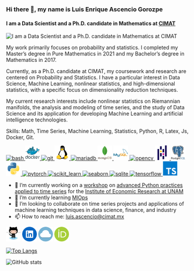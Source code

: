 ### Hi there 👋, my name is Luis Enrique Ascencio Gorozpe
#### I am a Data Scientist and a Ph.D. candidate in Mathematics at [CIMAT](https://www.cimat.mx) 
![I am a Data Scientist and a Ph.D. candidate in Mathematics at [CIMAT](https://www.cimat.mx) ](https://luisgorozpe.github.io/py-ts-course/images/banner4.png)

My work primarily focuses on probability and statistics. I completed my Master’s degree in Pure Mathematics in 2021 and my Bachelor’s degree in Mathematics in 2017.

Currently, as a Ph.D. candidate at CIMAT, my coursework and research are centered on Probability and Statistics. I have a particular interest in Data Science, Machine Learning, nonlinear statistics, and high-dimensional statistics, with a specific focus on dimensionality reduction techniques.

 My current research interests include nonlinear statistics on Riemannian manifolds, the analysis and modeling of time series, and the study of Data Science and its application for developing Machine Learning and artificial intelligence technologies.


Skills: Math, Time Series, Machine Learning, Statistics, Python, R, Latex, Js, Docker, Git.
<p align="left"> <a href="https://www.gnu.org/software/bash/" target="_blank" rel="noreferrer"> <img src="https://www.vectorlogo.zone/logos/gnu_bash/gnu_bash-icon.svg" alt="bash" width="40" height="40"/> </a> <a href="https://www.docker.com/" target="_blank" rel="noreferrer"> <img src="https://raw.githubusercontent.com/devicons/devicon/master/icons/docker/docker-original-wordmark.svg" alt="docker" width="40" height="40"/> </a> <a href="https://git-scm.com/" target="_blank" rel="noreferrer"> <img src="https://www.vectorlogo.zone/logos/git-scm/git-scm-icon.svg" alt="git" width="40" height="40"/> </a> <a href="https://www.linux.org/" target="_blank" rel="noreferrer"> <img src="https://raw.githubusercontent.com/devicons/devicon/master/icons/linux/linux-original.svg" alt="linux" width="40" height="40"/> </a> <a href="https://mariadb.org/" target="_blank" rel="noreferrer"> <img src="https://www.vectorlogo.zone/logos/mariadb/mariadb-icon.svg" alt="mariadb" width="40" height="40"/> </a> <a href="https://www.mongodb.com/" target="_blank" rel="noreferrer"> <img src="https://raw.githubusercontent.com/devicons/devicon/master/icons/mongodb/mongodb-original-wordmark.svg" alt="mongodb" width="40" height="40"/> </a> <a href="https://www.mysql.com/" target="_blank" rel="noreferrer"> <img src="https://raw.githubusercontent.com/devicons/devicon/master/icons/mysql/mysql-original-wordmark.svg" alt="mysql" width="40" height="40"/> </a> <a href="https://opencv.org/" target="_blank" rel="noreferrer"> <img src="https://www.vectorlogo.zone/logos/opencv/opencv-icon.svg" alt="opencv" width="40" height="40"/> </a> <a href="https://pandas.pydata.org/" target="_blank" rel="noreferrer"> <img src="https://raw.githubusercontent.com/devicons/devicon/2ae2a900d2f041da66e950e4d48052658d850630/icons/pandas/pandas-original.svg" alt="pandas" width="40" height="40"/> </a> <a href="https://www.postgresql.org" target="_blank" rel="noreferrer"> <img src="https://raw.githubusercontent.com/devicons/devicon/master/icons/postgresql/postgresql-original-wordmark.svg" alt="postgresql" width="40" height="40"/> </a> <a href="https://www.python.org" target="_blank" rel="noreferrer"> <img src="https://raw.githubusercontent.com/devicons/devicon/master/icons/python/python-original.svg" alt="python" width="40" height="40"/> </a> <a href="https://pytorch.org/" target="_blank" rel="noreferrer"> <img src="https://www.vectorlogo.zone/logos/pytorch/pytorch-icon.svg" alt="pytorch" width="40" height="40"/> </a> <a href="https://scikit-learn.org/" target="_blank" rel="noreferrer"> <img src="https://upload.wikimedia.org/wikipedia/commons/0/05/Scikit_learn_logo_small.svg" alt="scikit_learn" width="40" height="40"/> </a> <a href="https://seaborn.pydata.org/" target="_blank" rel="noreferrer"> <img src="https://seaborn.pydata.org/_images/logo-mark-lightbg.svg" alt="seaborn" width="40" height="40"/> </a> <a href="https://www.sqlite.org/" target="_blank" rel="noreferrer"> <img src="https://www.vectorlogo.zone/logos/sqlite/sqlite-icon.svg" alt="sqlite" width="40" height="40"/> </a> <a href="https://www.tensorflow.org" target="_blank" rel="noreferrer"> <img src="https://www.vectorlogo.zone/logos/tensorflow/tensorflow-icon.svg" alt="tensorflow" width="40" height="40"/> </a> <a href="https://www.typescriptlang.org/" target="_blank" rel="noreferrer"> <img src="https://raw.githubusercontent.com/devicons/devicon/master/icons/typescript/typescript-original.svg" alt="typescript" width="40" height="40"/> </a> </p>



- 🔭 I’m currently working on a [workshop](https://luisgorozpe.github.io/py-ts-course/#/) on [advanced Python practices applied to time series](https://economicas.unam.mx/actividades/practicas-python-2025) for the [Institute of Economic Research at UNAM](https://economicas.unam.mx)
- 🌱 I’m currently learning [MlOps](https://ml-ops.org) 
- 👯 I’m looking to collaborate on time series projects and applications of machine learning techniques in data science, finance, and industry 
- 📫 How to reach me: luis.ascencio@cimat.mx 


[<img src='https://github.com/LuisGorozpe/LuisGorozpe/blob/main/github-octocat-svgrepo-com.svg' alt='github' height='40'>](https://github.com/LuisGorozpe)  [<img src='https://github.com/LuisGorozpe/LuisGorozpe/blob/main/linkedin-svgrepo-com.svg' alt='linkedin' height='40'>](https://www.linkedin.com/in/luisgorozpe/)  [<img src='https://github.com/LuisGorozpe/LuisGorozpe/blob/main/cloud-svgrepo-com.svg' alt='website' height='40'>](https://luisgorozpe.github.io/al-folio/)  [<img src='https://github.com/LuisGorozpe/LuisGorozpe/blob/main/orcid-svgrepo-com.svg' height='40'>](https://orcid.org/0009-0009-1694-5993)    

[![Top Langs](https://github-readme-stats.vercel.app/api/top-langs/?username=LuisGorozpe)](https://github.com/anuraghazra/github-readme-stats)

![GitHub stats](https://github-readme-stats.vercel.app/api?username=LuisGorozpe&show_icons=true)  

